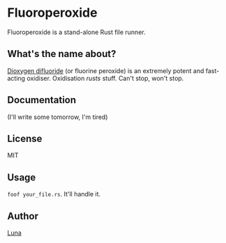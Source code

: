 # Fluoroperoxide
Fluoroperoxide is a stand-alone Rust file runner.

## What's the name about?
[Dioxygen difluoride](https://en.wikipedia.org/wiki/Dioxygen_difluoride) (or fluorine peroxide) is an extremely potent and fast-acting oxidiser. Oxidisation *rusts* stuff. Can't stop, won't stop.

## Documentation
(I'll write some tomorrow, I'm tired)

## License
MIT

## Usage
`foof your_file.rs`. It'll handle it.

## Author
[Luna](https://twitter.com/lostkagamine)